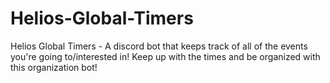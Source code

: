# Helios-Global-Timers
Helios Global Timers - A discord bot that keeps track of all of the events you're going to/interested in! Keep up with the times and be organized with this organization bot!
